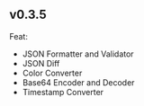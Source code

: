 ## v0.3.5

Feat:

- JSON Formatter and Validator
- JSON Diff
- Color Converter
- Base64 Encoder and Decoder
- Timestamp Converter